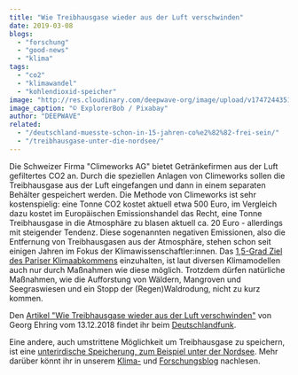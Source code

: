 ```yaml
---
title: "Wie Treibhausgase wieder aus der Luft verschwinden"
date: 2019-03-08
blogs: 
  - "forschung"
  - "good-news"
  - "klima"
tags: 
  - "co2"
  - "klimawandel"
  - "kohlendioxid-speicher"
image: "http://res.cloudinary.com/deepwave-org/image/upload/v1747244351/deepwave.org/bottle-2582012_1920.jpg"
image_caption: "© ExplorerBob / Pixabay"
author: "DEEPWAVE"
related: 
  - "/deutschland-muesste-schon-in-15-jahren-co%e2%82%82-frei-sein/"
  - "/treibhausgase-unter-die-nordsee/"
---
```


Die Schweizer Firma "Climeworks AG" bietet Getränkefirmen aus der Luft gefiltertes CO2 an. Durch die speziellen Anlagen von Climeworks sollen die Treibhausgase aus der Luft eingefangen und dann in einem separaten Behälter gespeichert werden. Die Methode von Climeworks ist sehr kostenspielig: eine Tonne CO2 kostet aktuell etwa 500 Euro, im Vergleich dazu kostet im Europäischen Emissionshandel das Recht, eine Tonne Treibhausgase in die Atmosphäre zu blasen aktuell ca. 20 Euro - allerdings mit steigender Tendenz. Diese sogenannten negativen Emissionen, also die Entfernung von Treibhausgasen aus der Atmosphäre, stehen schon seit einigen Jahren im Fokus der Klimawissenschaftler:innen. Das [1,5-Grad Ziel des Pariser Klimaabkommens](https://www.deepwave.org/deutschland-muesste-schon-in-15-jahren-co%e2%82%82-frei-sein/) einzuhalten, ist laut diversen Klimamodellen auch nur durch Maßnahmen wie diese möglich. Trotzdem dürfen natürliche Maßnahmen, wie die Aufforstung von Wäldern, Mangroven und Seegraswiesen und ein Stopp der (Regen)Waldrodung, nicht zu kurz kommen.

Den [Artikel "Wie Treibhausgase wieder aus der Luft verschwinden"](https://www.deutschlandfunk.de/klimaschutz-wie-treibhausgase-wieder-aus-der-luft.697.de.html?dram%3Aarticle_id=435845) von Georg Ehring vom 13.12.2018 findet ihr beim [Deutschlandfunk](https://www.deutschlandfunk.de/).

Eine andere, auch umstrittene Möglichkeit um Treibhausgase zu speichern, ist eine [unterirdische Speicherung, zum Beispiel unter der Nordsee](https://www.deepwave.org/treibhausgase-unter-die-nordsee/). Mehr darüber könnt ihr in unserem [Klima-](https://www.deepwave.org/blogs/klima/) und [Forschungsblog](https://www.deepwave.org/blogs/forschung/) nachlesen.
